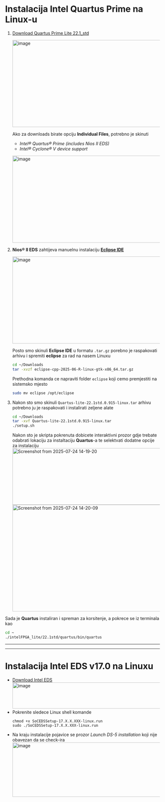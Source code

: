 # Instalacija Intel Quartus Prime na Linux-u

1. [Download Quartus Prime Lite 22.1_std](https://www.intel.com/content/www/us/en/software-kit/757261/intel-quartus-prime-lite-edition-design-software-version-22-1-for-linux.html)

   <img width="755" height="283" alt="image" src="https://github.com/user-attachments/assets/e29c339d-855c-4c0b-bd99-3e229504fb43" /></br>

   Ako za downloads birate opciju **Individual Files**, potrebno je skinuti
   - *Intel® Quartus® Prime (includes Nios II EDS)*
   - *Intel® Cyclone® V device support*</br>
   
   <img width="755" height="283" alt="image" src="https://github.com/user-attachments/assets/da9e66a6-9fbd-404e-8ea3-1e81d6f75b36" /></br>

2. **Nios® II EDS** zahtijeva manuelnu instalaciju  [**Eclipse IDE**](https://www.eclipse.org/downloads/packages/)
   
   <img width="755" height="283" alt="image" src="https://github.com/user-attachments/assets/9e0ac074-251c-4111-9f6a-79b590451846" />
   
   Posto smo skinuli **Eclipse IDE** u formatu `.tar.gz` porebno je raspakovati arhivu i spremiti **eclipse** za rad na nasem Linuxu
   ```bash
   cd ~/Downloads
   tar -xvzf eclipse-cpp-2025-06-R-linux-gtk-x86_64.tar.gz
   ```
   Prethodna komanda ce napraviti folder `eclipse` koji cemo premjestiti na sistemsko mjesto
   ```bash
   sudo mv eclipse /opt/eclipse
   ``` 

3. Nakon sto smo skinuli `Quartus-lite-22.1std.0.915-linux.tar` arhivu potrebno ju je raspakovati i instalirati zeljene alate
   ```bash
   cd ~/Downloads
   tar -xvf Quartus-lite-22.1std.0.915-linux.tar
   ./setup.sh
   ```
   Nakon sto je skripta pokrenuta dobicete interaktivni prozor gdje trebate odabrati lokaciju za instaltaciju **Quartus**-a
   te selektvati dodatne opcije za instalaciju</br>
   <img width="673" height="184" alt="Screenshot from 2025-07-24 14-19-20" src="https://github.com/user-attachments/assets/1f99baa4-fe6c-46d2-be16-cec23586418c" /></br>
   <img width="673" height="347" alt="Screenshot from 2025-07-24 14-20-09" src="https://github.com/user-attachments/assets/2a3fbe8b-9e93-48ee-9f3f-072f2b5542c3" />

Sada je **Quartus** instaliran i spreman za korsitenje, a pokrece se iz terminala kao
```bash
cd ~
./intelFPGA_lite/22.1std/quartus/bin/quartus
```





--------------------------------------------------------------------------------------------
--------------------------------------------------------------------------------------------


# Instalacija Intel EDS v17.0 na Linuxu

- [Download Intel EDS](https://www.intel.com/content/www/us/en/collections/products/fpga/software/downloads.html?edition=standard&platform=linux&download_manager=direct)
  <img width="1478" height="85" alt="image" src="https://github.com/user-attachments/assets/d7c25604-de62-4c08-901f-f5e7d3ad3457" />
- Pokrenite sledece Linux shell komande
  ```
  chmod +x SoCEDSSetup-17.X.X.XXX-linux.run
  sudo ./SoCEDSSetup-17.X.X.XXX-linux.run
  ```
- Na kraju instalacije pojavice se prozor *Launch DS-5 installation* koji nije obavezan da se check-ira
  <img width="674" height="177" alt="image" src="https://github.com/user-attachments/assets/b7439fa8-c277-4ee6-ab4a-52a9f42cb941" />


